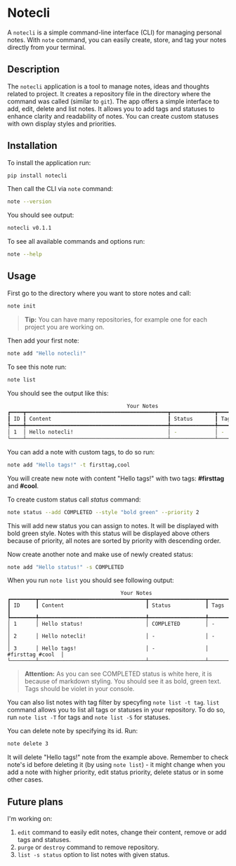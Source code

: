 # Notecli

A `notecli` is a simple command-line interface (CLI) for managing personal notes. With `note` command, you can easily create, store, and tag your notes directly from your terminal.

## Description
The `notecli` application is a tool to manage notes, ideas and thoughts related to project. It creates a repository file in the directory where the command was called (similar to `git`). The app offers a simple interface to add, edit, delete and list notes. It allows you to add tags and statuses to enhance clarity and readability of notes. You can create custom statuses with own display styles and priorities.

## Installation

To install the application run:

```bash
pip install notecli
```

Then call the CLI via `note` command:

```bash
note --version
```

You should see output:

```bash
notecli v0.1.1
```

To see all available commands and options run:

```bash
note --help
```

## Usage
First go to the directory where you want to store notes and call:

```bash
note init
```

>
> **Tip:** You can have many repositories, for example one for each project you are working on.
>

Then add your first note:

```bash
note add "Hello notecli!"
```
 
 To see this note run:

 ```bash
 note list
 ```

 You should see the output like this:

 ```bash
                                       Your Notes                                           
┏━━━━┳━━━━━━━━━━━━━━━━━━━━━━━━━━━━━━━━━━━━━━━━━━━━━┳━━━━━━━━━━━━━━┳━━━━━━━━━━━━━━━┓
┃ ID ┃ Content                                     ┃ Status       ┃ Tags          ┃
┡━━━━╇━━━━━━━━━━━━━━━━━━━━━━━━━━━━━━━━━━━━━━━━━━━━━╇━━━━━━━━━━━━━━╇━━━━━━━━━━━━━━━┩
│ 1  │ Hello notecli!                              │ -            │ -             │
└────┴─────────────────────────────────────────────┴──────────────┴───────────────┘
 ```

 You can add a note with custom tags, to do so run:

 ```bash
 note add "Hello tags!" -t firsttag,cool
 ```

You will create new note with content "Hello tags!" with two tags: **#firsttag** and **#cool**.

To create custom status call *status* command:

```bash
note status --add COMPLETED --style "bold green" --priority 2
```

This will add new status you can assign to notes. It will be displayed with bold green style. Notes with this status will be displayed above others because of priority, all notes are sorted by priority with descending order.

Now create another note and make use of newly created status:

```bash
note add "Hello status!" -s COMPLETED
```

When you run `note list` you should see following output:

```
                                    Your Notes                                              
┏━━━━━━━━┳━━━━━━━━━━━━━━━━━━━━━━━━━━━━━━━━━━┳━━━━━━━━━━━━━━━━━━┳━━━━━━━━━━━━━━━━━━┓
┃ ID     ┃ Content                          ┃ Status           ┃ Tags             ┃
┡━━━━━━━━╇━━━━━━━━━━━━━━━━━━━━━━━━━━━━━━━━━━╇━━━━━━━━━━━━━━━━━━╇━━━━━━━━━━━━━━━━━━┩
│ 1      │ Hello status!                    │ COMPLETED        │ -                │
│ 2      │ Hello notecli!                   │ -                │ -                │
│ 3      │ Hello tags!                      │ -                │ #firsttag #cool  │
└────────┴──────────────────────────────────┴──────────────────┴──────────────────┘
```

>
> **Attention:** As you can see COMPLETED status is white here, it is because of markdown styling. You should see it as bold, green text. Tags should be violet in your console. 
>

You can also list notes with tag filter by specyfing `note list -t tag`. `list` command allows you to list all tags or statuses in your repository. To do so, run `note list -T` for tags and `note list -S` for statuses.

You can delete note by specifying its id. Run:

```bash
note delete 3
```

It will delete "Hello tags!" note from the example above. Remember to check note's id before deleting it (by using `note list`) - it might change when you add a note with higher priority, edit status priority, delete status or in some other cases.

## Future plans
I'm working on:
1. `edit` command to easily edit notes, change their content, remove or add tags and statuses.
2. `purge` or `destroy` command to remove repository.
3. `list -s status` option to list notes with given status.